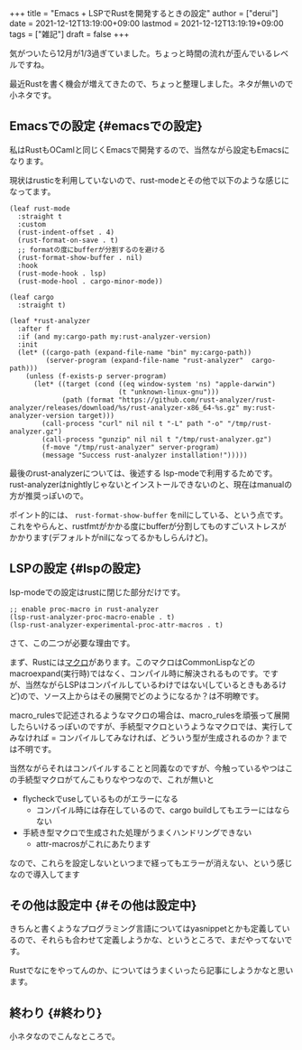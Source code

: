 +++
title = "Emacs + LSPでRustを開発するときの設定"
author = ["derui"]
date = 2021-12-12T13:19:00+09:00
lastmod = 2021-12-12T13:19:19+09:00
tags = ["雑記"]
draft = false
+++

気がついたら12月が1/3過ぎていました。ちょっと時間の流れが歪んでいるレベルですね。

最近Rustを書く機会が増えてきたので、ちょっと整理しました。ネタが無いので小ネタです。

<!--more-->


## Emacsでの設定 {#emacsでの設定}

私はRustもOCamlと同じくEmacsで開発するので、当然ながら設定もEmacsになります。

現状はrusticを利用していないので、rust-modeとその他で以下のような感じになってます。

```emacs-lisp
(leaf rust-mode
  :straight t
  :custom
  (rust-indent-offset . 4)
  (rust-format-on-save . t)
  ;; formatの度にbufferが分割するのを避ける
  (rust-format-show-buffer . nil)
  :hook
  (rust-mode-hook . lsp)
  (rust-mode-hool . cargo-minor-mode))

(leaf cargo
  :straight t)

(leaf *rust-analyzer
  :after f
  :if (and my:cargo-path my:rust-analyzer-version)
  :init
  (let* ((cargo-path (expand-file-name "bin" my:cargo-path))
         (server-program (expand-file-name "rust-analyzer"  cargo-path)))
    (unless (f-exists-p server-program)
      (let* ((target (cond ((eq window-system 'ns) "apple-darwin")
                           (t "unknown-linux-gnu")))
             (path (format "https://github.com/rust-analyzer/rust-analyzer/releases/download/%s/rust-analyzer-x86_64-%s.gz" my:rust-analyzer-version target)))
        (call-process "curl" nil nil t "-L" path "-o" "/tmp/rust-analyzer.gz")
        (call-process "gunzip" nil nil t "/tmp/rust-analyzer.gz")
        (f-move "/tmp/rust-analyzer" server-program)
        (message "Success rust-analyzer installation!")))))
```

最後のrust-analyzerについては、後述する lsp-modeで利用するためです。rust-analyzerはnightlyじゃないとインストールできないのと、現在はmanualの方が推奨っぽいので。

ポイント的には、 `rust-format-show-buffer` をnilにしている、という点です。これをやらんと、rustfmtがかかる度にbufferが分割してものすごいストレスがかかります(デフォルトがnilになってるかもしらんけど)。


## LSPの設定 {#lspの設定}

lsp-modeでの設定はrustに閉じた部分だけです。

```text
;; enable proc-macro in rust-analyzer
(lsp-rust-analyzer-proc-macro-enable . t)
(lsp-rust-analyzer-experimental-proc-attr-macros . t)
```

さて、この二つが必要な理由です。

まず、Rustには[マクロ](https://doc.rust-jp.rs/book-ja/ch19-06-macros.html)があります。このマクロはCommonLispなどのmacroexpand(実行時)ではなく、コンパイル時に解決されるものです。ですが、当然ながらLSPはコンパイルしているわけではない(しているときもあるけど)ので、ソース上からはその展開でどのようになるか？は不明瞭です。

macro\_rulesで記述されるようなマクロの場合は、macro\_rulesを頑張って展開したらいけるっぽいのですが、手続型マクロというようなマクロでは、実行してみなければ = コンパイルしてみなければ、どういう型が生成されるのか？までは不明です。

当然ながらそれはコンパイルすることと同義なのですが、今触っているやつはこの手続型マクロがてんこもりなやつなので、これが無いと

-   flycheckでuseしているものがエラーになる
    -   コンパイル時には存在しているので、cargo buildしてもエラーにはならない
-   手続き型マクロで生成された処理がうまくハンドリングできない
    -   attr-macrosがこれにあたります

なので、これらを設定しないといつまで経ってもエラーが消えない、という感じなので導入してます


## その他は設定中 {#その他は設定中}

きちんと書くようなプログラミング言語についてはyasnippetとかも定義しているので、それらも合わせて定義しようかな、というところで、まだやってないです。

Rustでなにをやってんのか、についてはうまくいったら記事にしようかなと思います。


## 終わり {#終わり}

小ネタなのでこんなところで。

